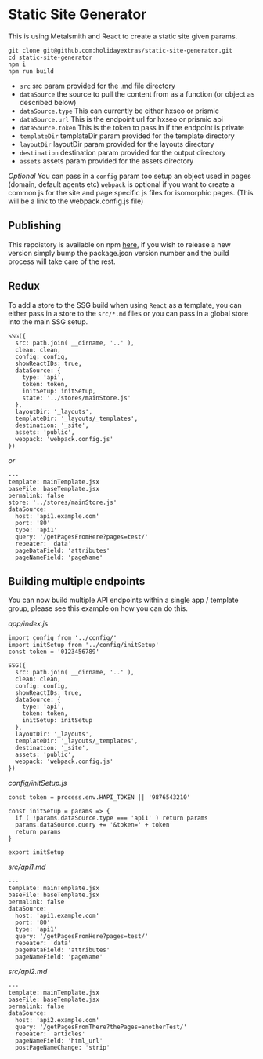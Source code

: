 # Static Site Generator

This is using Metalsmith and React to create a static site given params.

```
git clone git@github.com:holidayextras/static-site-generator.git
cd static-site-generator
npm i
npm run build
```

- `src` src param provided for the .md file directory
- `dataSource` the source to pull the content from as a function (or object as described below)
- `dataSource.type` This can currently be either hxseo or prismic
- `dataSource.url` This is the endpoint url for hxseo or prismic api
- `dataSource.token` This is the token to pass in if the endpoint is private
- `templateDir` templateDir param provided for the template directory
- `layoutDir` layoutDir param provided for the layouts directory
- `destination` destination param provided for the output directory
- `assets` assets param provided for the assets directory

*Optional*
You can pass in a `config` param too setup an object used in pages (domain, default agents etc)
`webpack` is optional if you want to create a common js for the site and page specific js files for isomorphic pages. (This will be a link to the webpack.config.js file)

## Publishing
This repoistory is available on npm [here](https://www.npmjs.com/package/@holidayextras/static-site-generator), if you wish to release a new version simply bump the package.json version number and the build process will take care of the rest.

## Redux
To add a store to the SSG build when using `React` as a template, you can either pass in a store to the `src/*.md` files or you can pass in a global store into the main SSG setup.
```
SSG({
  src: path.join( __dirname, '..' ),
  clean: clean,
  config: config,
  showReactIDs: true,
  dataSource: {
    type: 'api',
    token: token,
    initSetup: initSetup,
    state: '../stores/mainStore.js'
  },
  layoutDir: '_layouts',
  templateDir: '_layouts/_templates',
  destination: '_site',
  assets: 'public',
  webpack: 'webpack.config.js'
})
```
*or*
```
---
template: mainTemplate.jsx
baseFile: baseTemplate.jsx
permalink: false
store: '../stores/mainStore.js'
dataSource:
  host: 'api1.example.com'
  port: '80'
  type: 'api1'
  query: '/getPagesFromHere?pages=test/'
  repeater: 'data'
  pageDataField: 'attributes'
  pageNameField: 'pageName'
```

## Building multiple endpoints
You can now build multiple API endpoints within a single app / template group, please see this example on how you can do this.

*app/index.js*
```
import config from '../config/'
import initSetup from '../config/initSetup'
const token = '0123456789'

SSG({
  src: path.join( __dirname, '..' ),
  clean: clean,
  config: config,
  showReactIDs: true,
  dataSource: {
    type: 'api',
    token: token,
    initSetup: initSetup
  },
  layoutDir: '_layouts',
  templateDir: '_layouts/_templates',
  destination: '_site',
  assets: 'public',
  webpack: 'webpack.config.js'
})
```

*config/initSetup.js*
```
const token = process.env.HAPI_TOKEN || '9876543210'

const initSetup = params => {
  if ( !params.dataSource.type === 'api1' ) return params
  params.dataSource.query += '&token=' + token
  return params
}

export initSetup
```

*src/api1.md*
```
---
template: mainTemplate.jsx
baseFile: baseTemplate.jsx
permalink: false
dataSource:
  host: 'api1.example.com'
  port: '80'
  type: 'api1'
  query: '/getPagesFromHere?pages=test/'
  repeater: 'data'
  pageDataField: 'attributes'
  pageNameField: 'pageName'
```

*src/api2.md*
```
---
template: mainTemplate.jsx
baseFile: baseTemplate.jsx
permalink: false
dataSource:
  host: 'api2.example.com'
  query: '/getPagesFromThere?thePages=anotherTest/'
  repeater: 'articles'
  pageNameField: 'html_url'
  postPageNameChange: 'strip'
```
